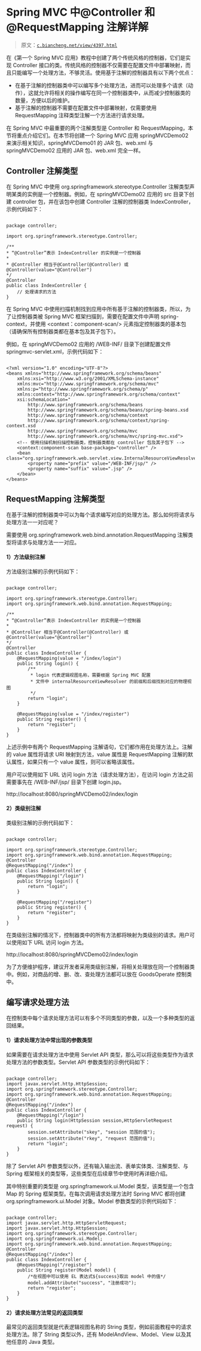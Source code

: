 # Spring MVC 中@Controller 和@RequestMapping 注解详解

> 原文：[`c.biancheng.net/view/4397.html`](http://c.biancheng.net/view/4397.html)

在《第一个 Spring MVC 应用》教程中创建了两个传统风格的控制器，它们是实现 Controller 接口的类。传统风格的控制器不仅需要在配置文件中部署映射，而且只能编写一个处理方法，不够灵活。使用基于注解的控制器具有以下两个优点：

*   在基于注解的控制器类中可以编写多个处理方法，进而可以处理多个请求（动作），这就允许将相关的操作编写在同一个控制器类中，从而减少控制器类的数量，方便以后的维护。
*   基于注解的控制器不需要在配置文件中部署映射，仅需要使用 RequestMapping 注释类型注解一个方法进行请求处理。

在 Spring MVC 中最重要的两个注解类型是 Controller 和 RequestMapping，本节将重点介绍它们。在本节将创建一个 Spring MVC 应用 springMVCDemo02 来演示相关知识，springMVCDemo01 的 JAR 包、web.xml 与 springMVCDemo02 应用的 JAR 包、web.xml 完全一样。

## Controller 注解类型

在 Spring MVC 中使用 org.springframework.stereotype.Controller 注解类型声明某类的实例是一个控制器。例如，在 springMVCDemo02 应用的 src 目录下创建 controller 包，并在该包中创建 Controller 注解的控制器类 IndexController，示例代码如下：

```

package controller;

import org.springframework.stereotype.Controller;

/**
* “@Controller”表示 IndexController 的实例是一个控制器
*
* @Controller 相当于@Controller(@Controller) 或@Controller(value="@Controller")
*/
@Controller
public class IndexController {
    // 处理请求的方法
}
```

在 Spring MVC 中使用扫描机制找到应用中所有基于注解的控制器类，所以，为了让控制器类被 Spring MVC 框架扫描到，需要在配置文件中声明 spring-context，并使用 <context：component-scan/> 元素指定控制器类的基本包（请确保所有控制器类都在基本包及其子包下）。

例如，在 springMVCDemo02 应用的 /WEB-INF/ 目录下创建配置文件 springmvc-servlet.xml，示例代码如下：

```

<?xml version="1.0" encoding="UTF-8"?>
<beans xmlns="http://www.springframework.org/schema/beans"
    xmlns:xsi="http://www.w3.org/2001/XMLSchema-instance" 
    xmlns:mvc="http://www.springframework.org/schema/mvc"
    xmlns:p="http://www.springframework.org/schema/p" 
    xmlns:context="http://www.springframework.org/schema/context"
    xsi:schemaLocation="
        http://www.springframework.org/schema/beans
        http://www.springframework.org/schema/beans/spring-beans.xsd
        http://www.springframework.org/schema/context
        http://www.springframework.org/schema/context/spring-context.xsd
        http://www.springframework.org/schema/mvc
        http://www.springframework.org/schema/mvc/spring-mvc.xsd">
    <!-- 使用扫描机制扫描控制器类，控制器类都在 controller 包及其子包下 -->
    <context:component-scan base-package="controller" />
    <bean class="org.springframework.web.servlet.view.InternalResourceViewResolver">
        <property name="prefix" value="/WEB-INF/jsp/" />
        <property name="suffix" value=".jsp" />
    </bean>
</beans>
```

## RequestMapping 注解类型

在基于注解的控制器类中可以为每个请求编写对应的处理方法。那么如何将请求与处理方法一一对应呢？

需要使用 org.springframework.web.bind.annotation.RequestMapping 注解类型将请求与处理方法一一对应。

#### 1）方法级别注解

方法级别注解的示例代码如下：

```

package controller;

import org.springframework.stereotype.Controller;
import org.springframework.web.bind.annotation.RequestMapping;

/**
* “@Controller”表示 IndexController 的实例是一个控制器
*
* @Controller 相当于@Controller(@Controller) 或@Controller(value="@Controller")
*/
@Controller
public class IndexController {
    @RequestMapping(value = "/index/login")
    public String login() {
        /**
         * login 代表逻辑视图名称，需要根据 Spring MVC 配置
         * 文件中 internalResourceViewResolver 的前缀和后缀找到对应的物理视图
         */
        return "login";
    }

    @RequestMapping(value = "/index/register")
    public String register() {
        return "register";
    }
}
```

上述示例中有两个 RequestMapping 注解语句，它们都作用在处理方法上。注解的 value 属性将请求 URI 映射到方法，value 属性是 RequestMapping 注解的默认属性，如果只有一个 value 属性，则可以省略该属性。

用户可以使用如下 URL 访问 login 方法（请求处理方法），在访问 login 方法之前需要事先在 /WEB-INF/jsp/ 目录下创建 login.jsp。

http://localhost:8080/springMVCDemo02/index/login

#### 2）类级别注解

类级别注解的示例代码如下：

```

package controller;

import org.springframework.stereotype.Controller;
import org.springframework.web.bind.annotation.RequestMapping;
@Controller
@RequestMapping("/index")
public class IndexController {
    @RequestMapping("/login")
    public String login() {
        return "login";
    }

    @RequestMapping("/register")
    public String register() {
        return "register";
    }
}
```

在类级别注解的情况下，控制器类中的所有方法都将映射为类级别的请求。用户可以使用如下 URL 访问 login 方法。

http://localhost:8080/springMVCDemo02/index/login

为了方便维护程序，建议开发者采用类级别注解，将相关处理放在同一个控制器类中。例如，对商品的增、删、改、查处理方法都可以放在 GoodsOperate 控制类中。

## 编写请求处理方法

在控制类中每个请求处理方法可以有多个不同类型的参数，以及一个多种类型的返回结果。

#### 1）请求处理方法中常出现的参数类型

如果需要在请求处理方法中使用 Servlet API 类型，那么可以将这些类型作为请求处理方法的参数类型。Servlet API 参数类型的示例代码如下：

```

package controller;
import javax.servlet.http.HttpSession;
import org.springframework.stereotype.Controller;
import org.springframework.web.bind.annotation.RequestMapping;
@Controller
@RequestMapping("/index")
public class IndexController {
    @RequestMapping("/login")
    public String login(HttpSession session,HttpServletRequest request) {
        session.setAttribute("skey", "session 范围的值");
        session.setAttribute("rkey", "request 范围的值");
        return "login";
    }
}
```

除了 Servlet API 参数类型以外，还有输入输出流、表单实体类、注解类型、与 Spring 框架相关的类型等，这些类型在后续章节中使用时再详细介绍。

其中特别重要的类型是 org.springframework.ui.Model 类型，该类型是一个包含 Map 的 Spring 框架类型。在每次调用请求处理方法时 Spring MVC 都将创建 org.springframework.ui.Model 对象。Model 参数类型的示例代码如下：

```

package controller;
import javax.servlet.http.HttpServletRequest;
import javax.servlet.http.HttpSession;
import org.springframework.stereotype.Controller;
import org.springframework.ui.Model;
import org.springframework.web.bind.annotation.RequestMapping;
@Controller
@RequestMapping("/index")
public class IndexController {
    @RequestMapping("/register")
    public String register(Model model) {
        /*在视图中可以使用 EL 表达式${success}取出 model 中的值*/
        model.addAttribute("success", "注册成功");
        return "register";
    }
}
```

#### 2）请求处理方法常见的返回类型

最常见的返回类型就是代表逻辑视图名称的 String 类型，例如前面教程中的请求处理方法。除了 String 类型以外，还有 ModelAndView、Model、View 以及其他任意的 Java 类型。